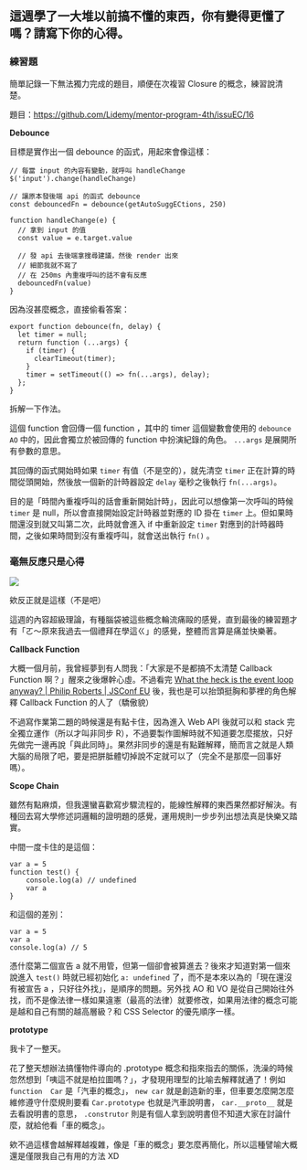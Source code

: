 ## 這週學了一大堆以前搞不懂的東西，你有變得更懂了嗎？請寫下你的心得。


### 練習題

簡單記錄一下無法獨力完成的題目，順便在次複習 Closure 的概念，練習說清楚。

題目：https://github.com/Lidemy/mentor-program-4th/issuEC/16

**Debounce**

目標是實作出一個 debounce 的函式，用起來會像這樣：

```
// 每當 input 的內容有變動，就呼叫 handleChange
$('input').change(handleChange)

// 讓原本發後端 api 的函式 debounce
const debouncedFn = debounce(getAutoSuggECtions, 250)

function handleChange(e) {
  // 拿到 input 的值
  const value = e.target.value

  // 發 api 去後端拿搜尋建議，然後 render 出來
  // 細節我就不寫了
  // 在 250ms 內重複呼叫的話不會有反應
  debouncedFn(value)
}
```

因為沒甚麼概念，直接偷看答案：

```
export function debounce(fn, delay) {
  let timer = null;
  return function (...args) {
    if (timer) {
      clearTimeout(timer);
    }
    timer = setTimeout(() => fn(...args), delay);
  };
}
```

拆解一下作法。

這個 function 會回傳一個 function ，其中的 timer 這個變數會使用的 `debounce AO` 中的，因此會獨立於被回傳的 function 中扮演紀錄的角色。 `...args` 是展開所有參數的意思。

其回傳的函式開始時如果 `timer` 有值（不是空的），就先清空 `timer` 正在計算的時間從頭開始，然後放一個新的計時器設定 `delay` 毫秒之後執行 `fn(...args)`。

目的是「時間內重複呼叫的話會重新開始計時」，因此可以想像第一次呼叫的時候 `timer` 是 null，所以會直接開始設定計時器並對應的 ID 掛在 `timer` 上。但如果時間還沒到就又叫第二次，此時就會進入 if 中重新設定 `timer` 對應到的計時器時間，之後如果時間到沒有重複呼叫，就會送出執行 `fn()` 。

### 毫無反應只是心得

![](https://i.ibb.co/bdnRfdN/1603349989984.png)

欸反正就是這樣（不是吧）

這週的內容超級理論，有種腦袋被這些概念輪流痛毆的感覺，直到最後的練習題才有「ㄛ～原來我過去一個禮拜在學這ㄍ」的感覺，整體而言算是痛並快樂著。


**Callback Function**

大概一個月前，我曾經夢到有人問我：「大家是不是都搞不太清楚 Callback Function 啊？」醒來之後爆幹心虛。不過看完 [What the heck is the event loop anyway? | Philip Roberts | JSConf EU](https://www.youtube.com/watch?v=8aGhZQkoFbQ) 後，我也是可以抬頭挺胸和夢裡的角色解釋 Callback Function 的人了（驕傲貌）

不過寫作業第二題的時候還是有點卡住，因為進入 Web API 後就可以和 stack 完全獨立運作（所以才叫非同步 R），不過要製作圖解時就不知道要怎麼擺放，只好先做完一邊再說「與此同時」。果然非同步的還是有點難解釋，簡而言之就是人類大腦的局限了吧，要是把胼胝體切掉說不定就可以了（完全不是那麼一回事好嗎）。


**Scope Chain**

雖然有點麻煩，但我還蠻喜歡寫步驟流程的，能線性解釋的東西果然都好解決。有種回去寫大學修述詞邏輯的證明題的感覺，運用規則一步步列出想法真是快樂又踏實。

中間一度卡住的是這個：

```
var a = 5
function test() {
	console.log(a) // undefined
	var a
}
```

和這個的差別：

```
var a = 5
var a
console.log(a) // 5
```

憑什麼第二個宣告 a 就不用管，但第一個卻會被算進去？後來才知道對第一個來說進入 `test()` 時就已經初始化 `a: undefined` 了，而不是本來以為的「現在還沒有被宣告 a ，只好往外找」，是順序的問題。另外找 AO 和 VO 是從自己開始往外找，而不是像法律一樣如果違憲（最高的法律）就要修改，如果用法律的概念可能是越和自己有關的越高層級？和 CSS Selector 的優先順序一樣。

**prototype**

我卡了一整天。

花了整天想辦法搞懂物件導向的 .prototype 概念和指來指去的關係，洗澡的時候忽然想到「咦這不就是柏拉圖嗎？」，才發現用理型的比喻去解釋就通了！例如 `function  Car` 是「汽車的概念」， `new car` 就是創造新的車，但車要怎麼開怎麼維修遵守什麼規則要看 `Car.prototype` 也就是汽車說明書， `car.__proto__` 就是去看說明書的意思， `.construtor` 則是有個人拿到說明書但不知道大家在討論什麼，就給他看「車的概念」。

欸不過這樣會越解釋越複雜，像是「車的概念」要怎麼再簡化，所以這種譬喻大概還是僅限我自己有用的方法 XD
